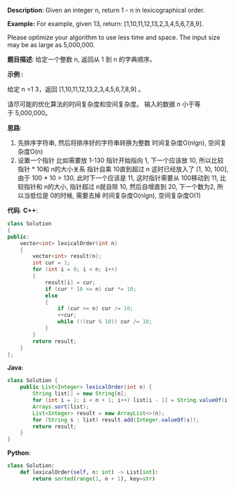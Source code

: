__Description__:
Given an integer n, return 1 - n in lexicographical order.

__Example:__
For example, given 13, return: [1,10,11,12,13,2,3,4,5,6,7,8,9].

Please optimize your algorithm to use less time and space. The input size may be as large as 5,000,000.

__题目描述__:
给定一个整数 n, 返回从 1 到 n 的字典顺序。

__示例 :__

给定 n =1 3，返回 [1,10,11,12,13,2,3,4,5,6,7,8,9] 。

请尽可能的优化算法的时间复杂度和空间复杂度。 输入的数据 n 小于等于 5,000,000。

__思路__:
1. 先排序字符串, 然后将排序好的字符串转换为整数
时间复杂度O(nlgn), 空间复杂度O(n)
2. 设置一个指针
比如需要放 1-130
指针开始指向 1, 下一个应该放 10, 所以比较指针 * 10和 n的大小关系
指针自乘 10直到超过 n
这时已经放入了 [1, 10, 100],
由于 100 * 10 > 130, 此时下一个应该是 11, 这时指针需要从 100移动到 11, 比较指针和 n的大小, 指针超过 n就自除 10, 然后自增直到 20, 下一个数为2, 所以当低位是 0的时候, 需要去掉
时间复杂度O(nlgn), 空间复杂度O(1)


__代码__:
__C++__:
```C++
class Solution 
{
public:
    vector<int> lexicalOrder(int n) 
    {
        vector<int> result(n);
        int cur = 1;
        for (int i = 0; i < n; i++)
        {
            result[i] = cur;
            if (cur * 10 <= n) cur *= 10;
            else
            {
                if (cur >= n) cur /= 10;
                ++cur;
                while (!(cur % 10)) cur /= 10;
            }
        }
        return result;
    }
};
```

__Java__:
```Java
class Solution {
    public List<Integer> lexicalOrder(int n) {
        String list[] = new String[n];
        for (int i = 1; i < n + 1; i++) list[i - 1] = String.valueOf(i);
        Arrays.sort(list);
        List<Integer> result = new ArrayList<>(n);
        for (String s : list) result.add(Integer.valueOf(s));
        return result;
    }
}
```

__Python__:
```Python
class Solution:
    def lexicalOrder(self, n: int) -> List[int]:
        return sorted(range(1, n + 1), key=str)
```